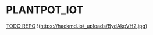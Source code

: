 # PLANTPOT_IOT
[TODO REPO](https://hackmd.io/_YvZEuxjQwCyBbt9aEFKBQ)
!(https://hackmd.io/_uploads/BydAkpVH2.jpg)

